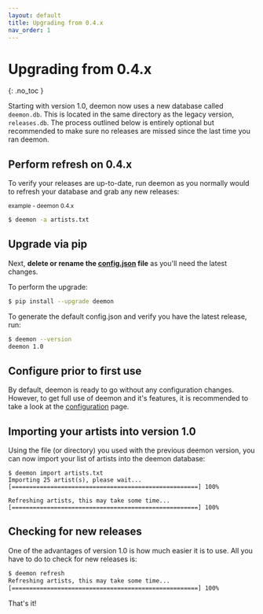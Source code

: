 ```yaml
---
layout: default
title: Upgrading from 0.4.x
nav_order: 1
---
```


# Upgrading from 0.4.x
{: .no_toc }

Starting with version 1.0, deemon now uses a new database called `deemon.db`. This is located in the same directory as the legacy version, `releases.db`. The process outlined below is entirely optional but recommended to make sure no releases are missed since the last time you ran deemon.

## Perform refresh on 0.4.x

To verify your releases are up-to-date, run deemon as you normally would to refresh your database and grab any new releases:

<small>example - deemon 0.4.x</small>
```bash
$ deemon -a artists.txt
```


## Upgrade via pip

Next, **delete or rename the [config.json](configuration.html#configuration-file) file** as you'll need the latest changes.

To perform the upgrade:

```bash
$ pip install --upgrade deemon
```

To generate the default config.json and verify you have the latest release, run:

```bash
$ deemon --version
deemon 1.0
```

## Configure prior to first use

By default, deemon is ready to go without any configuration changes. However, to get full use of deemon and it's features, it is recommended to take a look at the [configuration](/docs/configuration) page.

## Importing your artists into version 1.0

Using the file (or directory) you used with the previous deemon version, you can now import your list of artists into the deemon database:

```
$ deemon import artists.txt
Importing 25 artist(s), please wait...
[=====================================================] 100%

Refreshing artists, this may take some time...
[=====================================================] 100%
```

## Checking for new releases

One of the advantages of version 1.0 is how much easier it is to use. All you have to do to check for new releases is:

```bash
$ deemon refresh
Refreshing artists, this may take some time...
[=====================================================] 100%
```

That's it!
